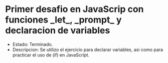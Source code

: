 <h1> Primer desafio en JavaScrip con funciones _let_, _prompt_ y declaracion de variables</h1>

- Estado: Terminado.
- Descripcion: Se utilizo el ejercicio para declarar variables, asi como para practicar el uso de (if) en JavaScript.
